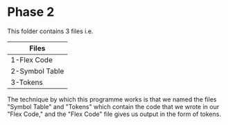 #
# Phase 2  


This folder contains 3 files i.e.  

|Files         |
|------------  |
|1-Flex Code   |
|2-Symbol Table|
|3-Tokens      |  

The technique by which this programme works is that we named the files "Symbol Table" and "Tokens" which contain the code that we wrote in our "Flex Code," and the "Flex Code" file gives us output in the form of tokens.
